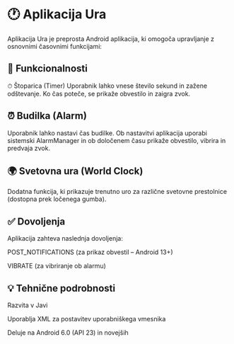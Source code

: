 # 🕐 Aplikacija Ura
Aplikacija Ura je preprosta Android aplikacija, ki omogoča upravljanje z osnovnimi časovnimi funkcijami:

## 🔧 Funkcionalnosti
⏱ Štoparica (Timer)
Uporabnik lahko vnese število sekund in zažene odštevanje. Ko čas poteče, se prikaže obvestilo in zaigra zvok.

## ⏰ Budilka (Alarm)
Uporabnik lahko nastavi čas budilke. Ob nastavitvi aplikacija uporabi sistemski AlarmManager in ob določenem času prikaže obvestilo, vibrira in predvaja zvok.

## 🌍 Svetovna ura (World Clock)
Dodatna funkcija, ki prikazuje trenutno uro za različne svetovne prestolnice (dostopna prek ločenega gumba).

## ✅ Dovoljenja
Aplikacija zahteva naslednja dovoljenja:

POST_NOTIFICATIONS (za prikaz obvestil – Android 13+)

VIBRATE (za vibriranje ob alarmu)

## 💡 Tehnične podrobnosti
Razvita v Javi

Uporablja XML za postavitev uporabniškega vmesnika

Deluje na Android 6.0 (API 23) in novejših

